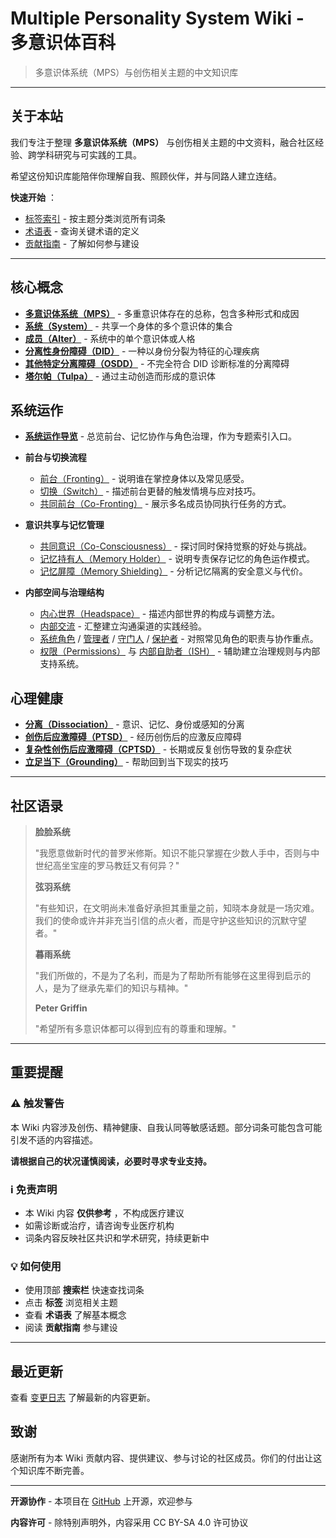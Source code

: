 # Multiple Personality System Wiki - 多意识体百科

> 多意识体系统（MPS）与创伤相关主题的中文知识库

---

## 关于本站

我们专注于整理 **多意识体系统（MPS）** 与创伤相关主题的中文资料，融合社区经验、跨学科研究与可实践的工具。

希望这份知识库能陪伴你理解自我、照顾伙伴，并与同路人建立连结。

**快速开始** ：

- [标签索引](tags.md) - 按主题分类浏览所有词条
- [术语表](Glossary.md) - 查询关键术语的定义
- [贡献指南](CONTRIBUTING/index.md) - 了解如何参与建设

---

## 核心概念

- [**多意识体系统（MPS）**](entries/Multiple_Personality_System.md) - 多重意识体存在的总称，包含多种形式和成因
- [**系统（System）**](entries/System.md) - 共享一个身体的多个意识体的集合
- [**成员（Alter）**](entries/Alter.md) - 系统中的单个意识体或人格
- [**分离性身份障碍（DID）**](entries/DID.md) - 一种以身份分裂为特征的心理疾病
- [**其他特定分离障碍（OSDD）**](entries/OSDD.md) - 不完全符合 DID 诊断标准的分离障碍
- [**塔尔帕（Tulpa）**](entries/Tulpa.md) - 通过主动创造而形成的意识体

## 系统运作

- [**系统运作导览**](entries/System-Operations.md) - 总览前台、记忆协作与角色治理，作为专题索引入口。
- **前台与切换流程**

  - [前台（Fronting）](entries/Front-Fronting.md) - 说明谁在掌控身体以及常见感受。
  - [切换（Switch）](entries/Switch.md) - 描述前台更替的触发情境与应对技巧。
  - [共同前台（Co-Fronting）](entries/Co-Fronting.md) - 展示多名成员协同执行任务的方式。

- **意识共享与记忆管理**

  - [共同意识（Co-Consciousness）](entries/Co-Consciousness.md) - 探讨同时保持觉察的好处与挑战。
  - [记忆持有人（Memory Holder）](entries/Memory-Holder.md) - 说明专责保存记忆的角色运作模式。
  - [记忆屏障（Memory Shielding）](entries/Memory-Shielding.md) - 分析记忆隔离的安全意义与代价。

- **内部空间与治理结构**

  - [内心世界（Headspace）](entries/Headspace-Inner-World.md) - 描述内部世界的构成与调整方法。
  - [内部交流](entries/Internal-Communication.md) - 汇整建立沟通渠道的实践经验。
  - [系统角色](entries/System-Roles.md) / [管理者](entries/Admin.md) / [守门人](entries/Gatekeeper.md) / [保护者](entries/Protector.md) - 对照常见角色的职责与协作重点。
  - [权限（Permissions）](entries/Permissions.md) 与 [内部自助者（ISH）](entries/Internal-Self-Helper-ISH.md) - 辅助建立治理规则与内部支持系统。

## 心理健康

- [**分离（Dissociation）**](entries/Dissociation.md) - 意识、记忆、身份或感知的分离
- [**创伤后应激障碍（PTSD）**](entries/PTSD.md) - 经历创伤后的应激反应障碍
- [**复杂性创伤后应激障碍（CPTSD）**](entries/CPTSD.md) - 长期或反复创伤导致的复杂症状
- [**立足当下（Grounding）**](entries/Grounding.md) - 帮助回到当下现实的技巧

---

## 社区语录

> **脸脸系统**
>
> "我愿意做新时代的普罗米修斯。知识不能只掌握在少数人手中，否则与中世纪高坐宝座的罗马教廷又有何异？"
>
> **弦羽系统**
>
> "有些知识，在文明尚未准备好承担其重量之前，知晓本身就是一场灾难。我们的使命或许并非充当引信的点火者，而是守护这些知识的沉默守望者。"
>
> **暮雨系统**
>
> "我们所做的，不是为了名利，而是为了帮助所有能够在这里得到启示的人，是为了继承先辈们的知识与精神。"
>
> **Peter Griffin**
>
> "希望所有多意识体都可以得到应有的尊重和理解。"

---

## 重要提醒

### ⚠️ 触发警告

本 Wiki 内容涉及创伤、精神健康、自我认同等敏感话题。部分词条可能包含可能引发不适的内容描述。

**请根据自己的状况谨慎阅读，必要时寻求专业支持。**

### ℹ️ 免责声明

- 本 Wiki 内容 **仅供参考** ，不构成医疗建议
- 如需诊断或治疗，请咨询专业医疗机构
- 词条内容反映社区共识和学术研究，持续更新中

### 💡 如何使用

- 使用顶部 **搜索栏** 快速查找词条
- 点击 **标签** 浏览相关主题
- 查看 **术语表** 了解基本概念
- 阅读 **贡献指南** 参与建设

---

## 最近更新

查看 [变更日志](changelog.md) 了解最新的内容更新。

## 致谢

感谢所有为本 Wiki 贡献内容、提供建议、参与讨论的社区成员。你们的付出让这个知识库不断完善。

---

**开源协作** - 本项目在 [GitHub](https://github.com/mps-team-cn/plurality_wiki) 上开源，欢迎参与

**内容许可** - 除特别声明外，内容采用 CC BY-SA 4.0 许可协议
